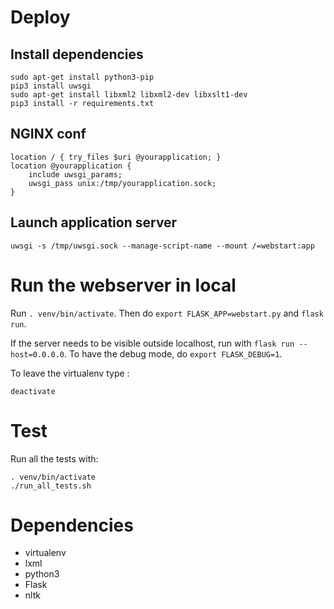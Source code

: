 # Deploy

## Install dependencies

```
sudo apt-get install python3-pip
pip3 install uwsgi
sudo apt-get install libxml2 libxml2-dev libxslt1-dev
pip3 install -r requirements.txt
```

## NGINX conf

```
location / { try_files $uri @yourapplication; }
location @yourapplication {
    include uwsgi_params;
    uwsgi_pass unix:/tmp/yourapplication.sock;
}
```

## Launch application server

```
uwsgi -s /tmp/uwsgi.sock --manage-script-name --mount /=webstart:app
```

# Run the webserver in local

Run `. venv/bin/activate`. Then do `export FLASK_APP=webstart.py` and `flask run`.

If the server needs to be visible outside localhost, run with `flask run --host=0.0.0.0`. To have the debug mode, do `export FLASK_DEBUG=1`.

To leave the virtualenv type :

```
deactivate
```

# Test

Run all the tests with:

```
. venv/bin/activate
./run_all_tests.sh
```

# Dependencies

* virtualenv
* lxml
* python3
* Flask
* nltk
